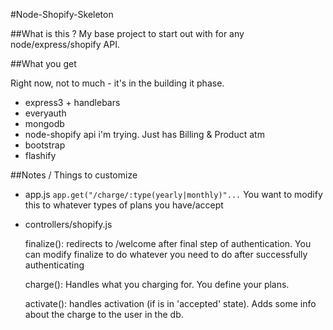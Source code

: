 #Node-Shopify-Skeleton

##What is this ?
My base project to start out with for any node/express/shopify API.

##What you get

Right now, not to much - it's in the building it phase.

* express3 + handlebars
* everyauth
* mongodb
* node-shopify api i'm trying. Just has Billing & Product atm
* bootstrap
* flashify

##Notes / Things to customize
* app.js
  `app.get("/charge/:type(yearly|monthly)"...` You want to modify this to whatever types of plans you have/accept

* controllers/shopify.js

  finalize(): redirects to /welcome after final step of authentication. You can modify finalize to do whatever you need to do after successfully authenticating

  charge(): Handles what you charging for. You define your plans.

  activate(): handles activation (if is in 'accepted' state). Adds some info about the charge to the user in the db.
